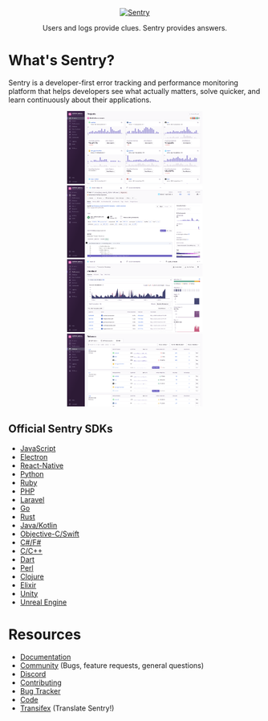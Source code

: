<p align="center">
  <p align="center">
    <a href="https://sentry.io/?utm_source=github&utm_medium=logo" target="_blank">
      <img src="https://sentry-brand.storage.googleapis.com/sentry-wordmark-dark-280x84.png" alt="Sentry" width="280" height="84">
    </a>
  </p>
  <p align="center">
    Users and logs provide clues. Sentry provides answers.
  </p>
</p>

# What's Sentry?

Sentry is a developer-first error tracking and performance monitoring platform that helps developers see what actually matters, solve quicker, and learn continuously about their applications.



<p align="center">
  <img src="https://github.com/getsentry/sentry/raw/master/.github/screenshots/projects.png" width="270">
  <img src="https://github.com/getsentry/sentry/raw/master/.github/screenshots/issue-details.png" width="270">
  <img src="https://github.com/getsentry/sentry/raw/master/.github/screenshots/transaction-summary.png" width="270">
  <img src="https://github.com/getsentry/sentry/raw/master/.github/screenshots/releases.png" width="270">
</p>

## Official Sentry SDKs

  - [JavaScript](https://github.com/getsentry/sentry-javascript)
  - [Electron](https://github.com/getsentry/sentry-electron/)
  - [React-Native](https://github.com/getsentry/sentry-react-native)
  - [Python](https://github.com/getsentry/sentry-python)
  - [Ruby](https://github.com/getsentry/sentry-ruby)
  - [PHP](https://github.com/getsentry/sentry-php)
  - [Laravel](https://github.com/getsentry/sentry-laravel)
  - [Go](https://github.com/getsentry/sentry-go)
  - [Rust](https://github.com/getsentry/sentry-rust)
  - [Java/Kotlin](https://github.com/getsentry/sentry-java)
  - [Objective-C/Swift](https://github.com/getsentry/sentry-cocoa)
  - [C\#/F\#](https://github.com/getsentry/sentry-dotnet)
  - [C/C++](https://github.com/getsentry/sentry-native)
  - [Dart](https://github.com/getsentry/sentry-dart)
  - [Perl](https://github.com/getsentry/perl-raven)
  - [Clojure](https://github.com/getsentry/sentry-clj/)
  - [Elixir](https://github.com/getsentry/sentry-elixir)
  - [Unity](https://github.com/getsentry/sentry-unity)
  - [Unreal Engine](https://github.com/getsentry/sentry-unreal)

# Resources

  - [Documentation](https://docs.sentry.io/)
  - [Community](https://forum.sentry.io/) (Bugs, feature requests,
    general questions)
  - [Discord](https://discord.gg/PXa5Apfe7K)
  - [Contributing](https://docs.sentry.io/internal/contributing/)
  - [Bug Tracker](https://github.com/getsentry/sentry/issues)
  - [Code](https://github.com/getsentry/sentry)
  - [Transifex](https://www.transifex.com/getsentry/sentry/) (Translate
    Sentry\!)
